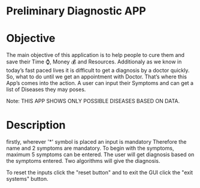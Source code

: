 # Preliminary Diagnostic APP

# Objective
The main objective of this application is to help people to cure them and save their Time ⌚, Money 💰 and Resources.
Additionaly as we know in today’s fast paced lives it is difficult to get a diagnosis by a doctor quickly. So, what to do until we get an appointment with Doctor. That’s where this App’s comes into the action. A user can input their Symptoms and can get a list of Diseases they may poses.


 Note: THIS APP SHOWS ONLY POSSIBLE DISEASES BASED ON DATA.
# Description

firstly, wherever '*' symbol is placed an input is mandatory
Therefore the name and 2 symptoms are mandatory.
To begin with the symptoms, maximum 5 symptoms can be entered.
The user will get diagnosis based on the symptoms entered.
Two algorithms will give the diagnosis.

To reset the inputs click the "reset button" and to exit the GUI click the "exit systems" button.
